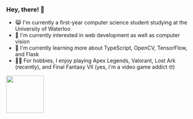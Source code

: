 ### Hey, there! 👋

- 😹 I'm currently a first-year computer science student studying at the University of Waterloo
- 💭 I'm currently interested in web development as well as computer vision
- 📕 I'm currently learning more about TypeScript, OpenCV, TensorFlow, and Flask
- 🏃‍♂️ For hobbies, I enjoy playing Apex Legends, Valorant, Lost Ark (recently), and Final Fantasy VII (yes, i'm a video game addict 🤓)

<a href="https://pa1.narvii.com/6855/9d8456809fa532f31dcdbf43e32393e6b109a4de_hq.gif" target="blank"><img align="center" src="URL_TO_YOUR_IMAGE" height="100" /></a>

<!--
**MingLongSu/MingLongSu** is a ✨ _special_ ✨ repository because its `README.md` (this file) appears on your GitHub profile.

Here are some ideas to get you started:

- 🔭 I’m currently working on ...
- 🌱 I’m currently learning ...
- 👯 I’m looking to collaborate on ...
- 🤔 I’m looking for help with ...
- 💬 Ask me about ...
- 📫 How to reach me: ...
- 😄 Pronouns: ...
- ⚡ Fun fact: ...
-->

